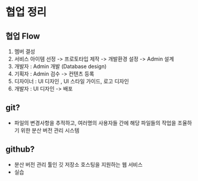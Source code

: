 # 협업 정리

  ## 협업 Flow

  1. 멤버 결성
  2. 서비스 아이템 선정 -> 프로토타입 제작 -> 개발환경 설정 -> Admin 설계
  3. 개발자 : Admin 개발 (Database design)
  4. 기획자 : Admin 검수 -> 컨텐츠 등록
  5. 디자이너 : UI 디자인 , UI 스타일 가이드, 로고 디자인
  6. 개발자 : UI 디자인 -> 배포
   
  ## git?
  - 파일의 변경사항을 추적하고, 여러명의 사용자들 간에 해당  파일들의 작업을 조율하기 위한 분산 버전 관리 시스템


## github?
- 분산 버전 관리 툴인 깃 저장소 호스팅을 지원하는 웹 서비스
- 실습